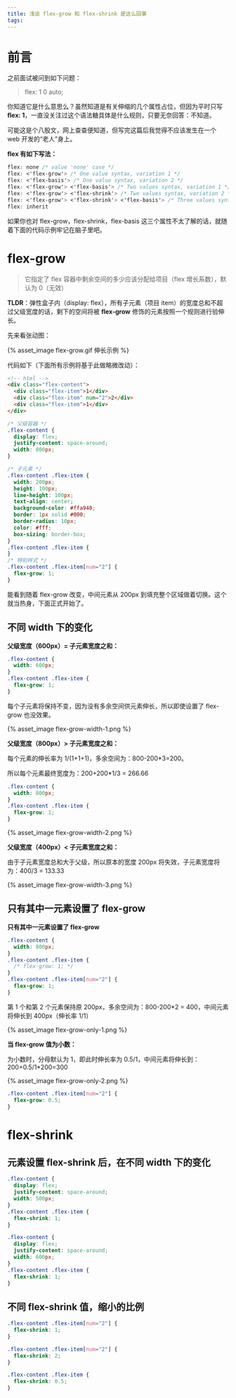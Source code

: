 ```yaml
---
title: 浅谈 flex-grow 和 flex-shrink 是这么回事
tags:
---
```


# 前言

之前面试被问到如下问题：

> flex: 1 0 auto;

你知道它是什么意思么？虽然知道是有关伸缩的几个属性占位，但因为平时只写 **flex: 1**，一直没关注过这个语法糖具体是什么规则，只要无奈回答：不知道。

可能这是个八股文，网上查查便知道，但写完这篇后我觉得不应该发生在一个 web 开发的“老人”身上。

**flex 有如下写法：**

```css
flex: none /* value 'none' case */
flex: <'flex-grow'> /* One value syntax, variation 1 */
flex: <'flex-basis'> /* One value syntax, variation 2 */
flex: <'flex-grow'> <'flex-basis'> /* Two values syntax, variation 1 */
flex: <'flex-grow'> <'flex-shrink'> /* Two values syntax, variation 2 */
flex: <'flex-grow'> <'flex-shrink'> <'flex-basis'> /* Three values syntax */
flex: inherit
```

如果你也对 flex-grow，flex-shrink，flex-basis 这三个属性不太了解的话，就随着下面的代码示例牢记在脑子里吧。

# flex-grow

> 它指定了 flex 容器中剩余空间的多少应该分配给项目（flex 增长系数），默认为 0（无效）

**TLDR**：弹性盒子内（display: flex），所有子元素（项目 item）的宽度总和不超过父级宽度的话，剩下的空间将被 **flex-grow** 修饰的元素按照一个规则进行验伸长。

先来看张动图：

{% asset_image flex-grow.gif 伸长示例 %}

代码如下（下面所有示例将基于此做略微改动）：

```html
<!-- html -->
<div class="flex-content">
  <div class="flex-item">1</div>
  <div class="flex-item" num="2">2</div>
  <div class="flex-item">1</div>
</div>
```

```css
/* 父级容器 */
.flex-content {
  display: flex;
  justify-content: space-around;
  width: 800px;
}
```

```css
/* 子元素 */
.flex-content .flex-item {
  width: 200px;
  height: 100px;
  line-height: 100px;
  text-align: center;
  background-color: #ffa940;
  border: 1px solid #000;
  border-radius: 10px;
  color: #fff;
  box-sizing: border-box;
}
.flex-content .flex-item {
}
/* 特别样式 */
.flex-content .flex-item[num="2"] {
  flex-grow: 1;
}
```

能看到随着 flex-grow 改变，中间元素从 200px 到填充整个区域做着切换。这个就当热身，下面正式开始了。

## 不同 width 下的变化

**父级宽度（600px）= 子元素宽度之和：**

```css
.flex-content {
  width: 600px;
}
.flex-content .flex-item {
  flex-grow: 1;
}
```

每个子元素将保持不变，因为没有多余空间供元素伸长，所以即使设置了 flex-grow 也没效果。

{% asset_image flex-grow-width-1.png %}

**父级宽度（800px）> 子元素宽度之和：**

每个元素的伸长率为 1/(1+1+1)，多余空间为：800-200\*3=200。

所以每个元素最终宽度为：200+200\*1/3 = 266.66

```css
.flex-content {
  width: 800px;
}
.flex-content .flex-item {
  flex-grow: 1;
}
```

{% asset_image flex-grow-width-2.png %}

**父级宽度（400px）< 子元素宽度之和：**

由于子元素宽度总和大于父级，所以原本的宽度 200px 将失效，子元素宽度将为：400/3 = 133.33

{% asset_image flex-grow-width-3.png %}

## 只有其中一元素设置了 flex-grow

**只有其中一元素设置了 flex-grow**

```css
.flex-content {
  width: 800px;
}
.flex-content .flex-item {
  /* flex-grow: 1; */
}
.flex-content .flex-item[num="2"] {
  flex-grow: 1;
}
```

第 1 个和第 2 个元素保持原 200px，多余空间为：800-200\*2 = 400，中间元素将伸长到 400px（伸长率 1/1）

{% asset_image flex-grow-only-1.png %}

**当 flex-grow 值为小数：**

为小数时，分母默认为 1，即此时伸长率为 0.5/1，中间元素将伸长到：200+0.5/1\*200=300

{% asset_image flex-grow-only-2.png %}

```css
.flex-content .flex-item[num="2"] {
  flex-grow: 0.5;
}
```

# flex-shrink

## 元素设置 flex-shrink 后，在不同 width 下的变化

```css
.flex-content {
  display: flex;
  justify-content: space-around;
  width: 500px;
}
.flex-content .flex-item {
  flex-shrink: 1;
}
```

```css
.flex-content {
  display: flex;
  justify-content: space-around;
  width: 600px;
}
.flex-content .flex-item {
  flex-shrink: 1;
}
```

## 不同 flex-shrink 值，缩小的比例

```css
.flex-content .flex-item[num="2"] {
  flex-shrink: 1;
}
```

```css
.flex-content .flex-item[num="2"] {
  flex-shrink: 2;
}
```

```css
.flex-content .flex-item {
  flex-shrink: 0.5;
}
```

```css

```
